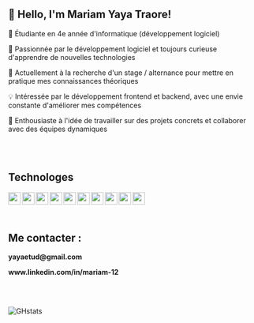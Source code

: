 ## 👋 Hello, I'm Mariam Yaya Traore!

<!--
**Mariamyaya/Mariamyaya** is a ✨ _special_ ✨ repository because its `README.md` (this file) appears on your GitHub profile.
### Me contacter :
[![img_contact](./img/globe-light.svg)](https://www.linkedin.com/in/mariam-12)-->
<p>🔭 Étudiante en 4e année d'informatique (développement logiciel)</p>
<p>🌱 Passionnée par le développement logiciel et toujours curieuse d'apprendre de nouvelles technologies</p>
<p>🎯 Actuellement à la recherche d'un stage / alternance pour mettre en pratique mes connaissances théoriques</p>
<p>💡 Intéressée par le développement frontend et backend, avec une envie constante d'améliorer mes compétences</p>
<p>🚀 Enthousiaste à l'idée de travailler sur des projets concrets et collaborer avec des équipes dynamiques</p> </br>  </br>  

<h2> Technologes</h2>
<p>
<img align="left" width="25px" src="https://cdn.jsdelivr.net/gh/devicons/devicon@latest/icons/angular/angular-original.svg" />
<img align="left" width="25px" src="https://cdn.jsdelivr.net/gh/devicons/devicon@latest/icons/angularmaterial/angularmaterial-original.svg" />
<img align="left" width="25px" src="https://cdn.jsdelivr.net/gh/devicons/devicon@latest/icons/html5/html5-original.svg" />
<img align="left" width="25px" src="https://cdn.jsdelivr.net/gh/devicons/devicon@latest/icons/css3/css3-original.svg" />
<img align="left" width="25px" src="https://cdn.jsdelivr.net/gh/devicons/devicon@latest/icons/postgresql/postgresql-original.svg" />
<img align="left" width="25px" src="https://cdn.jsdelivr.net/gh/devicons/devicon@latest/icons/mysql/mysql-original.svg" />
<img align="left" width="25px" src="https://cdn.jsdelivr.net/gh/devicons/devicon@latest/icons/python/python-original.svg" />
<img align="left" width="25px" src="https://cdn.jsdelivr.net/gh/devicons/devicon@latest/icons/java/java-original.svg" />    
<img align="left" width="25px" src="https://cdn.jsdelivr.net/gh/devicons/devicon@latest/icons/javascript/javascript-original.svg" />
<img align="left" width="25px"  src="https://cdn.jsdelivr.net/gh/devicons/devicon@latest/icons/php/php-original.svg" />
</p> </br>   </br>  </br>   
          

<h2> Me contacter :</h2>
<p><b> yayaetud@gmail.com</b></p>
<p><b>www.linkedin.com/in/mariam-12</b> </p></br>  </br>  

![GHstats](https://github-readme-stats.vercel.app/api?username=Mariamyaya&how_icons=true)
